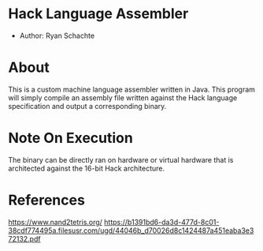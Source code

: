 # Hack Language Assembler

- Author: Ryan Schachte

# About
This is a custom machine language assembler written in Java. This program will simply compile an assembly file written against the Hack language specification and output a corresponding binary.

# Note On Execution
The binary can be directly ran on hardware or virtual hardware that is architected against the 16-bit Hack architecture. 

# References
https://www.nand2tetris.org/
https://b1391bd6-da3d-477d-8c01-38cdf774495a.filesusr.com/ugd/44046b_d70026d8c1424487a451eaba3e372132.pdf
